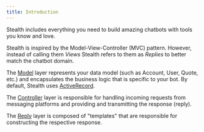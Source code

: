 ```yaml
---
title: Introduction
---
```

Stealth includes everything you need to build amazing chatbots with tools you know and love.

Stealth is inspired by the Model-View-Controller (MVC) pattern. However, instead of calling them *Views* Stealth refers to them as *Replies* to better match the chatbot domain.

The [Model](#models) layer represents your data model (such as Account, User, Quote, etc.) and encapsulates the business logic that is specific to your bot. By default, Stealth uses [ActiveRecord](#models.active_record).

The [Controller](#controllers) layer is responsible for handling incoming requests from messaging platforms and providing and transmitting the response (reply).

The [Reply](#replies) layer is composed of "templates" that are responsible for constructing the respective response.
